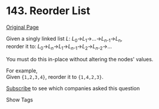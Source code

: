 # 143. Reorder List

[Original Page](https://leetcode.com/problems/reorder-list/)

Given a singly linked list _L_: _L_<sub>0</sub>→_L_<sub>1</sub>→…→_L_<sub>_n_-1</sub>→_L_<sub>n</sub>,  
reorder it to: _L_<sub>0</sub>→_L_<sub>_n_</sub>→_L_<sub>1</sub>→_L_<sub>_n_-1</sub>→_L_<sub>2</sub>→_L_<sub>_n_-2</sub>→…

You must do this in-place without altering the nodes' values.

For example,  
Given `{1,2,3,4}`, reorder it to `{1,4,2,3}`.

<div>

[Subscribe](/subscribe/) to see which companies asked this question

</div>

<div>

<div id="tags" class="btn btn-xs btn-warning">Show Tags</div>

<span class="hidebutton" style="display: none;">[Linked List](/tag/linked-list/)</span></div>